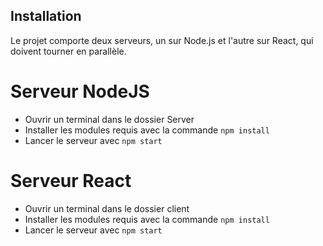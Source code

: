 ## Installation
Le projet comporte deux serveurs, un sur Node.js et l'autre sur React, qui doivent tourner en parallèle.
# Serveur NodeJS
- Ouvrir un terminal dans le dossier Server
- Installer les modules requis avec la commande `npm install`
- Lancer le serveur avec `npm start`
# Serveur React
- Ouvrir un terminal dans le dossier client
- Installer les modules requis avec la commande `npm install`
- Lancer le serveur avec `npm start`
